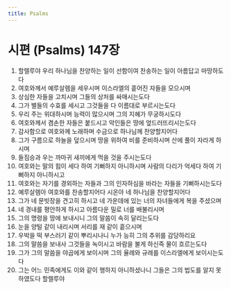 ```yaml
---
title: Psalms
---
```


# 시편 (Psalms) 147장
1. 할렐루야 우리 하나님을 찬양하는 일이 선함이여 찬송하는 일이 아름답고 마땅하도다
1. 여호와께서 예루살렘을 세우시며 이스라엘의 흩어진 자들을 모으시며
1. 상심한 자들을 고치시며 그들의 상처를 싸매시는도다
1. 그가 별들의 수효를 세시고 그것들을 다 이름대로 부르시는도다
1. 우리 주는 위대하시며 능력이 많으시며 그의 지혜가 무궁하시도다
1. 여호와께서 겸손한 자들은 붙드시고 악인들은 땅에 엎드러뜨리시는도다
1. 감사함으로 여호와께 노래하며 수금으로 하나님께 찬양할지어다
1. 그가 구름으로 하늘을 덮으시며 땅을 위하여 비를 준비하시며 산에 풀이 자라게 하시며
1. 들짐승과 우는 까마귀 새끼에게 먹을 것을 주시는도다
1. 여호와는 말의 힘이 세다 하여 기뻐하지 아니하시며 사람의 다리가 억세다 하여 기뻐하지 아니하시고
1. 여호와는 자기를 경외하는 자들과 그의 인자하심을 바라는 자들을 기뻐하시는도다
1. 예루살렘아 여호와를 찬송할지어다 시온아 네 하나님을 찬양할지어다
1. 그가 네 문빗장을 견고히 하시고 네 가운데에 있는 너의 자녀들에게 복을 주셨으며
1. 네 경내를 평안하게 하시고 아름다운 밀로 너를 배불리시며
1. 그의 명령을 땅에 보내시니 그의 말씀이 속히 달리는도다
1. 눈을 양털 같이 내리시며 서리를 재 같이 흩으시며
1. 우박을 떡 부스러기 같이 뿌리시나니 누가 능히 그의 추위를 감당하리요
1. 그의 말씀을 보내사 그것들을 녹이시고 바람을 불게 하신즉 물이 흐르는도다
1. 그가 그의 말씀을 야곱에게 보이시며 그의 율례와 규례를 이스라엘에게 보이시는도다
1. 그는 어느 민족에게도 이와 같이 행하지 아니하셨나니 그들은 그의 법도를 알지 못하였도다 할렐루야